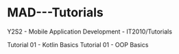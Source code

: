 # MAD---Tutorials
Y2S2 - Mobile Application Development - IT2010/Tutorials 

Tutorial 01 - Kotlin Basics
Tutorial 01 - OOP Basics